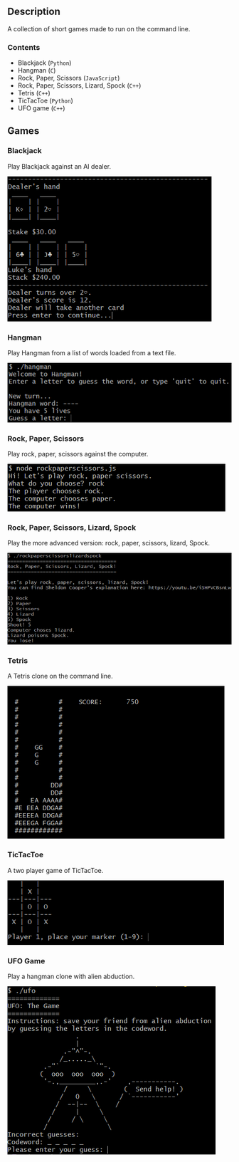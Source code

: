 ## Description

A collection of short games made to run on the command line.

### Contents
- Blackjack (`Python`)
- Hangman (`C`)
- Rock, Paper, Scissors (`JavaScript`)
- Rock, Paper, Scissors, Lizard, Spock (`C++`)
- Tetris (`C++`)
- TicTacToe (`Python`)
- UFO game (`C++`)

## Games

### Blackjack
Play Blackjack against an AI dealer.

![](blackjack.png)

### Hangman
Play Hangman from a list of words loaded from a text file.

![](hangman.png)

### Rock, Paper, Scissors
Play rock, paper, scissors against the computer.

![](rockpaperscissors.png)

### Rock, Paper, Scissors, Lizard, Spock
Play the more advanced version: rock, paper, scissors, lizard, Spock.

![](RockPaperScissorsLizardSpock.png)

### Tetris
A Tetris clone on the command line.

![](tetris.png)

### TicTacToe
A two player game of TicTacToe.

![](tictactoe.png)

### UFO Game
Play a hangman clone with alien abduction.

![](ufo.png)
